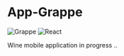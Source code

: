 # App-Grappe
![Grappe](https://img.shields.io/badge/DCXII-Compagny-602761?labelColor=89428A&style=for-the-badge)
![React](https://img.shields.io/badge/-React_Native-04a5cf?style=for-the-badge&logo=react&logoColor=ffffff)

Wine mobile application in progress ..

